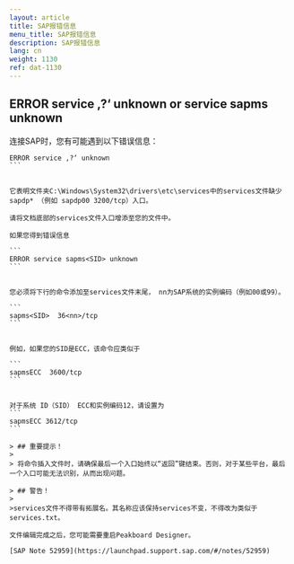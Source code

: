 ```yaml
---
layout: article
title: SAP报错信息
menu_title: SAP报错信息
description: SAP报错信息
lang: cn
weight: 1130
ref: dat-1130
---
```


## ERROR service ‚?‘ unknown or service sapms unknown
连接SAP时，您有可能遇到以下错误信息：

````
ERROR service ‚?‘ unknown
```


它表明文件夹C:\Windows\System32\drivers\etc\services中的services文件缺少sapdp* （例如 sapdp00 3200/tcp）入口。 

请将文档底部的services文件入口增添至您的文件中。

如果您得到错误信息

```
ERROR service sapms<SID> unknown
```
 
 
您必须将下行的命令添加至services文件末尾， nn为SAP系统的实例编码（例如00或99）。

```
sapms<SID>  36<nn>/tcp
```
 
 
例如，如果您的SID是ECC，该命令应类似于

```
sapmsECC  3600/tcp  
```


对于系统 ID（SID） ECC和实例编码12，请设置为
```
sapmsECC 3612/tcp
```

> ## 重要提示！
>
> 将命令插入文件时，请确保最后一个入口始终以“返回”键结束。否则，对于某些平台，最后一个入口可能无法识别，从而出现问题。

> ## 警告！
>
>services文件不得带有拓展名。其名称应该保持services不变，不得改为类似于services.txt。

文件编辑完成之后，您可能需要重启Peakboard Designer。

[SAP Note 52959](https://launchpad.support.sap.com/#/notes/52959)